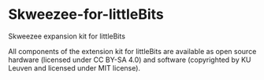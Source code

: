# Skweezee-for-littleBits
Skweezee expansion kit for littleBits

All components of the extension kit for littleBits are available as open source hardware (licensed under CC BY-SA 4.0) and software (copyrighted by KU Leuven and licensed under MIT license).
